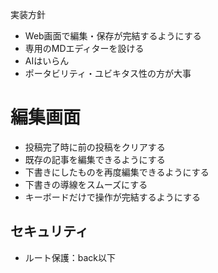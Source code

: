 実装方針
- Web画面で編集・保存が完結するようにする
- 専用のMDエディターを設ける
- AIはいらん
- ポータビリティ・ユビキタス性の方が大事


# 編集画面
- 投稿完了時に前の投稿をクリアする
- 既存の記事を編集できるようにする
- 下書きにしたものを再度編集できるようにする
- 下書きの導線をスムーズにする
- キーボードだけで操作が完結するようにする


## セキュリティ
- ルート保護：back以下

